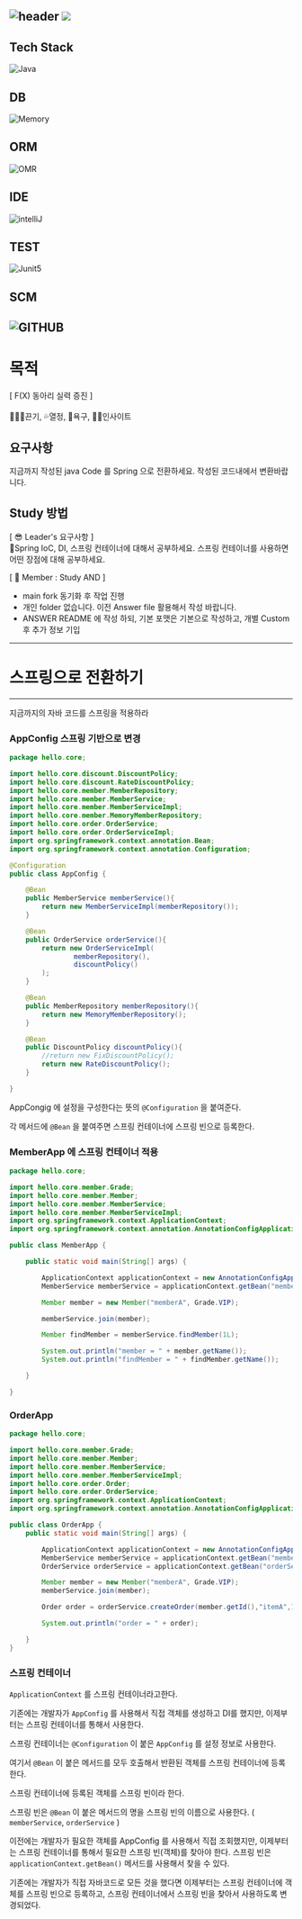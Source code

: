 ![header](https://capsule-render.vercel.app/api?type=soft&color=auto&height=150&section=header&text=UserManagement&fontSize=90&animation=blink&align=center)
<a href="https://hits.seeyoufarm.com"><img src="https://hits.seeyoufarm.com/api/count/incr/badge.svg?url=https%3A%2F%2Fgithub.com%2FFX-STUDY%2FBE-STUDY%2Fhit-counter&count_bg=%2379C83D&title_bg=%23555555&icon=&icon_color=%23E7E7E7&title=hits&edge_flat=false"/></a>
--
## Tech Stack
![Java](https://img.shields.io/badge/Java-ED8B00?style=for-the-badge&logo=openjdk&logoColor=white)
## DB
![Memory](https://img.shields.io/badge/Memory-000000?style=for-the-badge&logo=memory&logoColor=white)
## ORM
![OMR](https://img.shields.io/badge/NONE-000000?style=for-the-badge&logo=NONE&logoColor=white)
## IDE
![intelliJ](https://img.shields.io/badge/IntelliJIDEA-000000?style=for-the-badge&logo=IntelliJIDEA&logoColor=white)
## TEST
![Junit5](https://img.shields.io/badge/JUnit5-25A162?style=for-the-badge&logo=JUnit5&logoColor=white)
## SCM
![GITHUB](https://img.shields.io/badge/GitHub-100000?style=for-the-badge&logo=github&logoColor=white)
--
# 목적
[ F(X) 동아리 실력 증진 ] <br><br>
🏃🏻‍♂️끈기, 💦열정, 🧡욕구, 👊🏻인사이트
## 요구사항

지금까지 작성된 java Code 를 Spring 으로 전환하세요.
작성된 코드내에서 변환바랍니다.

## Study 방법
[ 😎 Leader's 요구사항 ] <br>
Spring IoC, DI, 스프링 컨테이너에 대해서 공부하세요.
스프링 컨테이너를 사용하면 어떤 장점에 대해 공부하세요.

[ 🧐 Member : Study AND ] <br>
   - main fork 동기화 후 작업 진행
   - 개인 folder 없습니다. 이전 Answer file 활용해서 작성 바랍니다.
   - ANSWER README 에 작성 하되, 기본 포맷은 기본으로 작성하고, 개별 Custom 후 추가 정보 기입

---


# 스프링으로 전환하기

---

지금까지의 자바 코드를 스프링을 적용하라

### AppConfig 스프링 기반으로 변경

```java
package hello.core;

import hello.core.discount.DiscountPolicy;
import hello.core.discount.RateDiscountPolicy;
import hello.core.member.MemberRepository;
import hello.core.member.MemberService;
import hello.core.member.MemberServiceImpl;
import hello.core.member.MemoryMemberRepository;
import hello.core.order.OrderService;
import hello.core.order.OrderServiceImpl;
import org.springframework.context.annotation.Bean;
import org.springframework.context.annotation.Configuration;

@Configuration
public class AppConfig {

    @Bean
    public MemberService memberService(){
        return new MemberServiceImpl(memberRepository());
    }

    @Bean
    public OrderService orderService(){
        return new OrderServiceImpl(
                memberRepository(),
                discountPolicy()
        );
    }

    @Bean
    public MemberRepository memberRepository(){
        return new MemoryMemberRepository();
    }

    @Bean
    public DiscountPolicy discountPolicy(){
        //return new FixDiscountPolicy();
        return new RateDiscountPolicy();
    }

}
```

AppCongig 에 설정을 구성한다는 뜻의 `@Configuration` 을 붙여준다.

각 메서드에 `@Bean` 을 붙여주면 스프링 컨테이너에 스프링 빈으로 등록한다.

### MemberApp 에 스프링 컨테이너 적용

```java
package hello.core;

import hello.core.member.Grade;
import hello.core.member.Member;
import hello.core.member.MemberService;
import hello.core.member.MemberServiceImpl;
import org.springframework.context.ApplicationContext;
import org.springframework.context.annotation.AnnotationConfigApplicationContext;

public class MemberApp {

    public static void main(String[] args) {

        ApplicationContext applicationContext = new AnnotationConfigApplicationContext(AppConfig.class);
        MemberService memberService = applicationContext.getBean("memberService",MemberService.class);

        Member member = new Member("memberA", Grade.VIP);

        memberService.join(member);

        Member findMember = memberService.findMember(1L);

        System.out.println("member = " + member.getName());
        System.out.println("findMember = " + findMember.getName());

    }

}
```

### OrderApp

```java
package hello.core;

import hello.core.member.Grade;
import hello.core.member.Member;
import hello.core.member.MemberService;
import hello.core.member.MemberServiceImpl;
import hello.core.order.Order;
import hello.core.order.OrderService;
import org.springframework.context.ApplicationContext;
import org.springframework.context.annotation.AnnotationConfigApplicationContext;

public class OrderApp {
    public static void main(String[] args) {

        ApplicationContext applicationContext = new AnnotationConfigApplicationContext(AppConfig.class);
        MemberService memberService = applicationContext.getBean("memberService",MemberService.class);
        OrderService orderService = applicationContext.getBean("orderService",OrderService.class);

        Member member = new Member("memberA", Grade.VIP);
        memberService.join(member);

        Order order = orderService.createOrder(member.getId(),"itemA",10000);

        System.out.println("order = " + order);

    }
}
```

### **스프링 컨테이너**

`ApplicationContext` 를 스프링 컨테이너라고한다.

기존에는 개발자가 `AppConfig` 를 사용해서 직접 객체를 생성하고 DI를 했지만, 이제부터는 스프링 컨테이너를 통해서 사용한다.

스프링 컨테이너는 `@Configuration` 이 붙은 `AppConfig` 를 설정 정보로 사용한다.

여기서 `@Bean` 이 붙은 메서드를 모두 호출해서 반환된 객체를 스프링 컨테이너에 등록한다.

스프링 컨테이너에 등록된 객체를 스프링 빈이라 한다.

스프링 빈은 `@Bean` 이 붙은 메서드의 명을 스프링 빈의 이름으로 사용한다. ( `memberService`, `orderService` )

이전에는 개발자가 필요한 객체를 AppConfig 를 사용해서 직접 조회했지만, 이제부터는 스프링 컨테이너를 통해서 필요한 스프링 빈(객체)를 찾아야 한다. 스프링 빈은 `applicationContext.getBean()` 메서드를 사용해서 찾을 수 있다.

기존에는 개발자가 직접 자바코드로 모든 것을 했다면 이제부터는 스프링 컨테이너에 객체를 스프링 빈으로 등록하고, 스프링 컨테이너에서 스프링 빈을 찾아서 사용하도록 변경되었다.